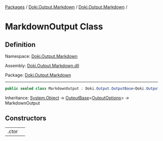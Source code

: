 [Packages](../../README.md) / [Doki.Output.Markdown](../README.md) / [Doki.Output.Markdown](README.md) / 

# MarkdownOutput Class

## Definition

Namespace: [Doki.Output.Markdown](README.md)

Assembly: [Doki.Output.Markdown.dll](../README.md)

Package: [Doki.Output.Markdown](https://www.nuget.org/packages/Doki.Output.Markdown)

---

```csharp
public sealed class MarkdownOutput : Doki.Output.OutputBase<Doki.Output.OutputOptions>
```

Inheritance: [System.Object](https://learn.microsoft.com/en-us/dotnet/api/System.Object) → [OutputBase](../../Doki.Output.Abstractions/Doki.Output/Doki.Output.OutputBase_1.md)&lt;[OutputOptions](../../Doki.Output.Abstractions/Doki.Output/Doki.Output.OutputOptions.md)&gt; → MarkdownOutput

## Constructors

|   |   |
|---|---|
|.ctor||


